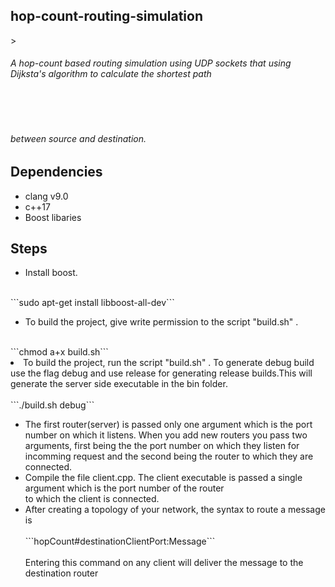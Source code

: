 <h2>hop-count-routing-simulation</h2>>
<h6> A hop-count based routing simulation using UDP sockets that using Dijksta's algorithm to calculate the shortest path </h6></br>
<br><h6> between source and destination.</h6>
<h2>Dependencies</h2>
<ul>
<li>clang v9.0</li>
<li>c++17</li>
<li>Boost libaries </li>
</ul>
<h2>Steps</h2>
<ul>
<li>Install boost. </li>
</ul>
<br>```sudo apt-get install libboost-all-dev```</br>
<ul>
<li>To build the project, give write permission to the script "build.sh" . </li>
</ul>
<br>```chmod a+x build.sh```</br>
</ul>
<li>To build the project, run the script "build.sh" . To generate debug build use the flag debug and use release for
    generating release builds.This will generate the server side executable in the bin folder.</li>
</ul>
<br>```./build.sh debug```</br>
<ul>
<li>The first router(server) is passed only one argument which is the port number on which it listens. When you add new routers you pass two arguments, first being the the port number on which they listen for incomming request and the second 
being the router to which they are connected.</li>
<li>Compile the file client.cpp. The client executable is passed a single argument which is the port number of the router <br>to which the client is connected. </li>
<li> After creating a topology of your network, the syntax to route a message is</li>  
     <br>```hopCount#destinationClientPort:Message```</br>
     <br>Entering this command on any client will deliver the message to the destination router </br>
</ul>
